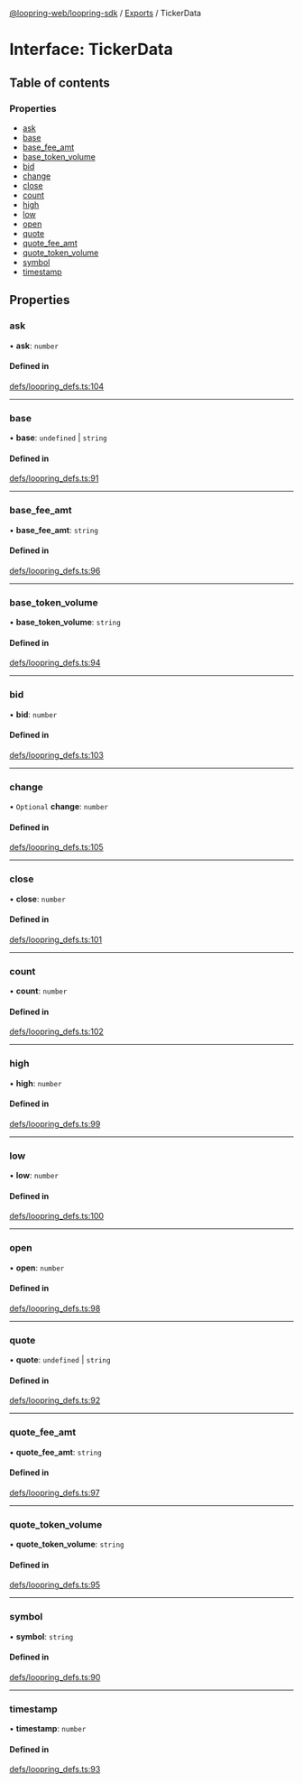 [@loopring-web/loopring-sdk](../README.md) / [Exports](../modules.md) / TickerData

# Interface: TickerData

## Table of contents

### Properties

- [ask](TickerData.md#ask)
- [base](TickerData.md#base)
- [base\_fee\_amt](TickerData.md#base_fee_amt)
- [base\_token\_volume](TickerData.md#base_token_volume)
- [bid](TickerData.md#bid)
- [change](TickerData.md#change)
- [close](TickerData.md#close)
- [count](TickerData.md#count)
- [high](TickerData.md#high)
- [low](TickerData.md#low)
- [open](TickerData.md#open)
- [quote](TickerData.md#quote)
- [quote\_fee\_amt](TickerData.md#quote_fee_amt)
- [quote\_token\_volume](TickerData.md#quote_token_volume)
- [symbol](TickerData.md#symbol)
- [timestamp](TickerData.md#timestamp)

## Properties

### ask

• **ask**: `number`

#### Defined in

[defs/loopring_defs.ts:104](https://github.com/Loopring/loopring_sdk/blob/ea87b1c/src/defs/loopring_defs.ts#L104)

___

### base

• **base**: `undefined` \| `string`

#### Defined in

[defs/loopring_defs.ts:91](https://github.com/Loopring/loopring_sdk/blob/ea87b1c/src/defs/loopring_defs.ts#L91)

___

### base\_fee\_amt

• **base\_fee\_amt**: `string`

#### Defined in

[defs/loopring_defs.ts:96](https://github.com/Loopring/loopring_sdk/blob/ea87b1c/src/defs/loopring_defs.ts#L96)

___

### base\_token\_volume

• **base\_token\_volume**: `string`

#### Defined in

[defs/loopring_defs.ts:94](https://github.com/Loopring/loopring_sdk/blob/ea87b1c/src/defs/loopring_defs.ts#L94)

___

### bid

• **bid**: `number`

#### Defined in

[defs/loopring_defs.ts:103](https://github.com/Loopring/loopring_sdk/blob/ea87b1c/src/defs/loopring_defs.ts#L103)

___

### change

• `Optional` **change**: `number`

#### Defined in

[defs/loopring_defs.ts:105](https://github.com/Loopring/loopring_sdk/blob/ea87b1c/src/defs/loopring_defs.ts#L105)

___

### close

• **close**: `number`

#### Defined in

[defs/loopring_defs.ts:101](https://github.com/Loopring/loopring_sdk/blob/ea87b1c/src/defs/loopring_defs.ts#L101)

___

### count

• **count**: `number`

#### Defined in

[defs/loopring_defs.ts:102](https://github.com/Loopring/loopring_sdk/blob/ea87b1c/src/defs/loopring_defs.ts#L102)

___

### high

• **high**: `number`

#### Defined in

[defs/loopring_defs.ts:99](https://github.com/Loopring/loopring_sdk/blob/ea87b1c/src/defs/loopring_defs.ts#L99)

___

### low

• **low**: `number`

#### Defined in

[defs/loopring_defs.ts:100](https://github.com/Loopring/loopring_sdk/blob/ea87b1c/src/defs/loopring_defs.ts#L100)

___

### open

• **open**: `number`

#### Defined in

[defs/loopring_defs.ts:98](https://github.com/Loopring/loopring_sdk/blob/ea87b1c/src/defs/loopring_defs.ts#L98)

___

### quote

• **quote**: `undefined` \| `string`

#### Defined in

[defs/loopring_defs.ts:92](https://github.com/Loopring/loopring_sdk/blob/ea87b1c/src/defs/loopring_defs.ts#L92)

___

### quote\_fee\_amt

• **quote\_fee\_amt**: `string`

#### Defined in

[defs/loopring_defs.ts:97](https://github.com/Loopring/loopring_sdk/blob/ea87b1c/src/defs/loopring_defs.ts#L97)

___

### quote\_token\_volume

• **quote\_token\_volume**: `string`

#### Defined in

[defs/loopring_defs.ts:95](https://github.com/Loopring/loopring_sdk/blob/ea87b1c/src/defs/loopring_defs.ts#L95)

___

### symbol

• **symbol**: `string`

#### Defined in

[defs/loopring_defs.ts:90](https://github.com/Loopring/loopring_sdk/blob/ea87b1c/src/defs/loopring_defs.ts#L90)

___

### timestamp

• **timestamp**: `number`

#### Defined in

[defs/loopring_defs.ts:93](https://github.com/Loopring/loopring_sdk/blob/ea87b1c/src/defs/loopring_defs.ts#L93)
